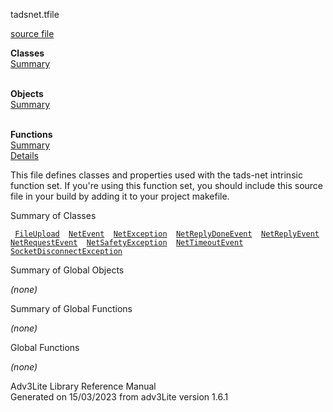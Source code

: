 ---
---
<span class="title">tadsnet.t</span><span class="type">file</span>

[source file](../source/tadsnet.t.html)

**Classes**  
[Summary](#_ClassSummary_)  
 

**Objects**  
[Summary](#_ObjectSummary_)  
 

**Functions**  
[Summary](#_FunctionSummary_)  
[Details](#_Functions_)

<div class="fdesc">

This file defines classes and properties used with the tads-net
intrinsic function set. If you're using this function set, you should
include this source file in your build by adding it to your project
makefile.

</div>

<span id="_ClassSummary_"></span>

<div class="mjhd">

<span class="hdln">Summary of Classes</span>  

</div>

` `[`FileUpload`](../object/FileUpload.html)`  `[`NetEvent`](../object/NetEvent.html)`  `[`NetException`](../object/NetException.html)`  `[`NetReplyDoneEvent`](../object/NetReplyDoneEvent.html)`  `[`NetReplyEvent`](../object/NetReplyEvent.html)`  `[`NetRequestEvent`](../object/NetRequestEvent.html)`  `[`NetSafetyException`](../object/NetSafetyException.html)`  `[`NetTimeoutEvent`](../object/NetTimeoutEvent.html)`  `[`SocketDisconnectException`](../object/SocketDisconnectException.html)`  `
<span id="_ObjectSummary_"></span>

<div class="mjhd">

<span class="hdln">Summary of Global Objects</span>  

</div>

*(none)* <span id="FunctionSummary_"></span>

<div class="mjhd">

<span class="hdln">Summary of Global Functions</span>  

</div>

*(none)* <span id="_Functions_"></span>

<div class="mjhd">

<span class="hdln">Global Functions</span>  

</div>

*(none)*

<div class="ftr">

Adv3Lite Library Reference Manual  
Generated on 15/03/2023 from adv3Lite version 1.6.1

</div>
